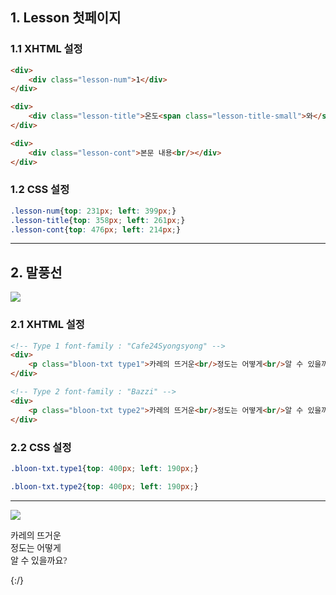 ## 1. Lesson 첫페이지

### 1.1 XHTML 설정
```html
<div>
    <div class="lesson-num">1</div>
</div>

<div>
    <div class="lesson-title">온도<span class="lesson-title-small">와</span> 열</div>
</div>

<div>
    <div class="lesson-cont">본문 내용<br/></div>
</div>
```

### 1.2 CSS 설정
```CSS
.lesson-num{top: 231px; left: 399px;}
.lesson-title{top: 358px; left: 261px;}
.lesson-cont{top: 476px; left: 214px;}
```

***

## 2. 말풍선

<img src="user-images.githubusercontent.com/95833863/178181513-31562573-9d14-4df0-8949-276fb91ecf2b.jpg">

### 2.1 XHTML 설정
```html
<!-- Type 1 font-family : "Cafe24Syongsyong" -->
<div>
    <p class="bloon-txt type1">카레의 뜨거운<br/>정도는 어떻게<br/>알 수 있을까요?</p>
</div>

<!-- Type 2 font-family : "Bazzi" -->
<div>
    <p class="bloon-txt type2">카레의 뜨거운<br/>정도는 어떻게<br/>알 수 있을까요?</p>
</div>
```

### 2.2 CSS 설정
```CSS
.bloon-txt.type1{top: 400px; left: 190px;}

.bloon-txt.type2{top: 400px; left: 190px;}
```

***
<img src="https://user-images.githubusercontent.com/95833863/178180935-55213ce2-44b1-47d6-a7ce-efa917f7758f.jpg">



<!-- HTML CODE-->
<div>
    <p class="bloon-txt type1" style="font-family: 'Cafe24Syongsyong';">카레의 뜨거운<br/>정도는 어떻게<br/>알 수 있을까요?</p>
</div>
{:/}



















